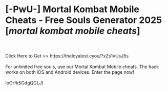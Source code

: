 # [-PwU-] Mortal Kombat Mobile Cheats - Free Souls Generator 2025 [*mortal kombat mobile cheats*]
<br>
<br>Click Here to Get >> https://theloyalest.cyou/?xZs1vUsJ5s
<br>
<br>For unlimited free souls, use our Mortal Kombat Mobile cheats. The hack works on both iOS and Android devices. Enter the page now!
<br>
<br>loOrfk5GdgQGLJI

